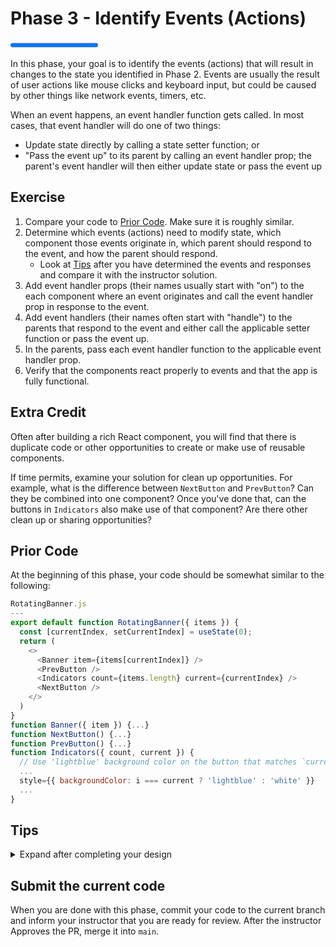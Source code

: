# Phase 3 - Identify Events (Actions)

<progress value="3" max="3"></progress>

In this phase, your goal is to identify the events (actions) that will result in changes to the state you identified in Phase 2. Events are usually the result of user actions like mouse clicks and keyboard input, but could be caused by other things like network events, timers, etc.

When an event happens, an event handler function gets called. In most cases, that event handler will do one of two things:

- Update state directly by calling a state setter function; or
- "Pass the event up" to its parent by calling an event handler prop; the parent's event handler will then either update state or pass the event up

## Exercise

1. Compare your code to [Prior Code](#prior-code). Make sure it is roughly similar.
1. Determine which events (actions) need to modify state, which component those events originate in, which parent should respond to the event, and how the parent should respond.
   - Look at [Tips](#tips) after you have determined the events and responses and compare it with the instructor solution.
1. Add event handler props (their names usually start with "on") to the each component where an event originates and call the event handler prop in response to the event.
1. Add event handlers (their names often start with "handle") to the parents that respond to the event and either call the applicable setter function or pass the event up.
1. In the parents, pass each event handler function to the applicable event handler prop.
1. Verify that the components react properly to events and that the app is fully functional.

## Extra Credit

Often after building a rich React component, you will find that there is duplicate code or other opportunities to create or make use of reusable components.

If time permits, examine your solution for clean up opportunities. For example, what is the difference between `NextButton` and `PrevButton`? Can they be combined into one component? Once you've done that, can the buttons in `Indicators` also make use of that component? Are there other clean up or sharing opportunities?

## Prior Code

At the beginning of this phase, your code should be somewhat similar to the following:

```js
RotatingBanner.js
---
export default function RotatingBanner({ items }) {
  const [currentIndex, setCurrentIndex] = useState(0);
  return (
    <>
      <Banner item={items[currentIndex]} />
      <PrevButton />
      <Indicators count={items.length} current={currentIndex} />
      <NextButton />
    </>
  )
}
function Banner({ item }) {...}
function NextButton() {...}
function PrevButton() {...}
function Indicators({ count, current }) {
  // Use 'lightblue' background color on the button that matches `current`
  ...
  style={{ backgroundColor: i === current ? 'lightblue' : 'white' }}
  ...
}
```

## Tips

<details>
  <summary>Expand after completing your design</summary>

- The current index needs to be updated when the user clicks on the next button, the prev button, and an indicator button.
- The click on the next button originates in the `NextButton` component.
- The click on the prev button originates in the `PrevButton` component.
- The click on an indicator button originates in the `Indicators` component.
- In all of these cases, the `<button>` element will trigger the event, so the onClick event handler passed to those `<button>` elements must call the component's event handler prop.
- The `RotatingBanner` component responds to the events from its children components and sets the current index according to the event:
  - `NextButton` click: add 1 to the current index, wrapping around to `0`
    - Hint: use `(activeIndex + 1) % items.length`
  - `PrevButton` click: subtract 1 from the current index, wrapping around to `length - 1`
    - Hint: use `(activeIndex - 1 + items.length) % items.length`
  - `Indicator` click: set current index to the index of the clicked button
    - Hint: pass the index of the clicked button to the event handler prop

</details>

## Submit the current code

When you are done with this phase, commit your code to the current branch and inform your instructor that you are ready for review. After the instructor Approves the PR, merge it into `main`.
